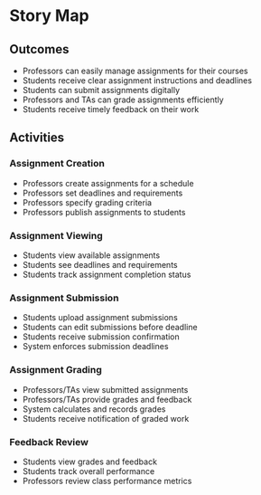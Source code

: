 # Story Map

## Outcomes
- Professors can easily manage assignments for their courses
- Students receive clear assignment instructions and deadlines
- Students can submit assignments digitally
- Professors and TAs can grade assignments efficiently
- Students receive timely feedback on their work

## Activities

### Assignment Creation
- Professors create assignments for a schedule
- Professors set deadlines and requirements
- Professors specify grading criteria
- Professors publish assignments to students

### Assignment Viewing
- Students view available assignments
- Students see deadlines and requirements
- Students track assignment completion status

### Assignment Submission
- Students upload assignment submissions
- Students can edit submissions before deadline
- Students receive submission confirmation
- System enforces submission deadlines

### Assignment Grading
- Professors/TAs view submitted assignments
- Professors/TAs provide grades and feedback
- System calculates and records grades
- Students receive notification of graded work

### Feedback Review
- Students view grades and feedback
- Students track overall performance
- Professors review class performance metrics